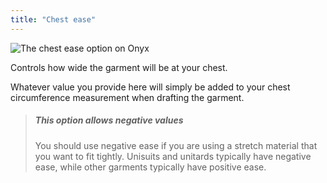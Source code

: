 ```yaml
---
title: "Chest ease"
---
```


![The chest ease option on Onyx](./chestease.svg)

Controls how wide the garment will be at your chest.

Whatever value you provide here will simply be added to your chest circumference measurement when drafting the garment.

> ##### This option allows negative values
>
> You should use negative ease if you are using a stretch material that you want to fit tightly. Unisuits and unitards typically have negative ease, while other garments typically have positive ease.




